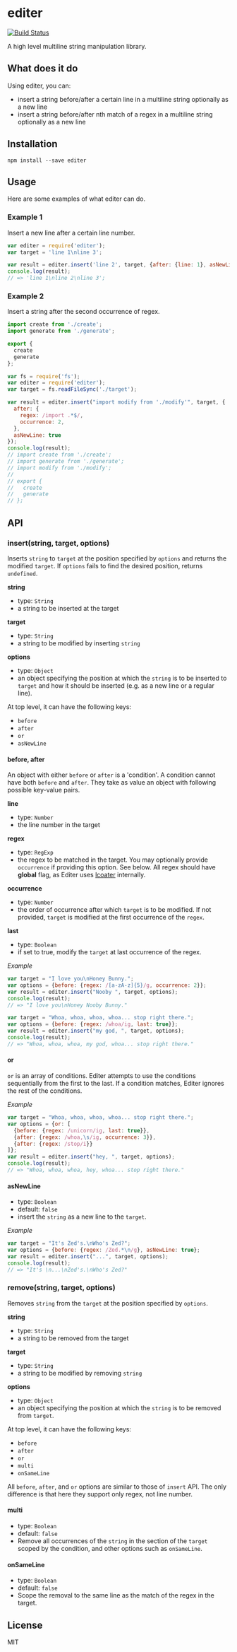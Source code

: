 # editer

[![Build Status](https://travis-ci.org/sungwoncho/editer.svg?branch=master)](https://travis-ci.org/sungwoncho/editer)

A high level multiline string manipulation library.


## What does it do

Using editer, you can:

* insert a string before/after a certain line in a multiline string optionally
as a new line
* insert a string before/after nth match of a regex in a multiline string
optionally as a new line

## Installation

    npm install --save editer


## Usage

Here are some examples of what editer can do.


### Example 1

Insert a new line after a certain line number.

```js
var editer = require('editer');
var target = 'line 1\nline 3';

var result = editer.insert('line 2', target, {after: {line: 1}, asNewLine: true});
console.log(result);
// => 'line 1\nline 2\nline 3';
```

### Example 2

Insert a string after the second occurrence of regex.

```target.js
import create from './create';
import generate from './generate';

export {
  create
  generate
};
```

```js
var fs = require('fs');
var editer = require('editer');
var target = fs.readFileSync('./target');

var result = editer.insert("import modify from './modify'", target, {
  after: {
    regex: /import .*$/,
    occurrence: 2,
  },
  asNewLine: true
});
console.log(result);
// import create from './create';
// import generate from './generate';
// import modify from './modify';
//
// export {
//   create
//   generate
// };

```

## API

### insert(string, target, options)

Inserts `string` to `target` at the position specified by `options` and returns
the modified `target`. If `options` fails to find the desired position, returns
`undefined`.

**string**

* type: `String`
* a string to be inserted at the target

**target**

* type: `String`
* a string to be modified by inserting `string`

**options**

* type: `Object`
* an object specifying the position at which the `string` is to be inserted to
`target` and how it should be inserted (e.g. as a new line or a regular line).

At top level, it can have the following keys:

* `before`
* `after`
* `or`
* `asNewLine`

#### before, after

An object with either `before` or `after` is a 'condition'. A condition cannot
have both `before` and `after`. They take as value an object with following
possible key-value pairs.

**line**

* type: `Number`
* the line number in the target

**regex**

* type: `RegExp`
* the regex to be matched in the target. You may optionally provide `occurrence`
if providing this option. See below. All regex should have **global** flag, as
Editer uses [lcoater](https://github.com/sungwoncho/locater) internally.

**occurrence**

* type: `Number`
* the order of occurrence after which `target` is to be modified. If not
provided, `target` is modified at the first occurrence of the `regex`.

**last**

* type: `Boolean`
* if set to true, modify the `target` at last occurrence of the regex.

*Example*

```js
var target = "I love you\nHoney Bunny.";
var options = {before: {regex: /[a-zA-z]{5}/g, occurrence: 2}};
var result = editer.insert("Nooby ", target, options);
console.log(result);
// => "I love you\nHoney Nooby Bunny."

var target = "Whoa, whoa, whoa, whoa... stop right there.";
var options = {before: {regex: /whoa/ig, last: true}};
var result = editer.insert("my god, ", target, options);
console.log(result);
// => "Whoa, whoa, whoa, my god, whoa... stop right there."
```

#### or

`or` is an array of conditions. Editer attempts to use the conditions
sequentially from the first to the last. If a condition matches, Editer ignores
the rest of the conditions.

*Example*

```js
var target = "Whoa, whoa, whoa, whoa... stop right there.";
var options = {or: [
  {before: {regex: /unicorn/ig, last: true}},
  {after: {regex: /whoa,\s/ig, occurrence: 3}},
  {after: {regex: /stop/i}}
]};
var result = editer.insert("hey, ", target, options);
console.log(result);
// => "Whoa, whoa, whoa, hey, whoa... stop right there."
```

#### asNewLine

* type: `Boolean`
* default: `false`
* insert the `string` as a new line to the `target`.

*Example*

```js
var target = "It's Zed's.\nWho's Zed?";
var options = {before: {regex: /Zed.*\n/g}, asNewLine: true};
var result = editer.insert("...", target, options);
console.log(result);
// => "It's \n...\nZed's.\nWho's Zed?"
```

### remove(string, target, options)

Removes `string` from the `target` at the position specified by `options`.

**string**

* type: `String`
* a string to be removed from the target

**target**

* type: `String`
* a string to be modified by removing `string`

**options**

* type: `Object`
* an object specifying the position at which the `string` is to be removed from
`target`.

At top level, it can have the following keys:

* `before`
* `after`
* `or`
* `multi`
* `onSameLine`

All `before`, `after`, and `or` options are similar to those of `insert` API.
The only difference is that here they support only regex, not line number.

#### multi

* type: `Boolean`
* default: `false`
* Remove all occurrences of the `string` in the section of the `target` scoped
by the condition, and other options such as `onSameLine`.

#### onSameLine

* type: `Boolean`
* default: `false`
* Scope the removal to the same line as the match of the regex in the target.


## License

MIT
